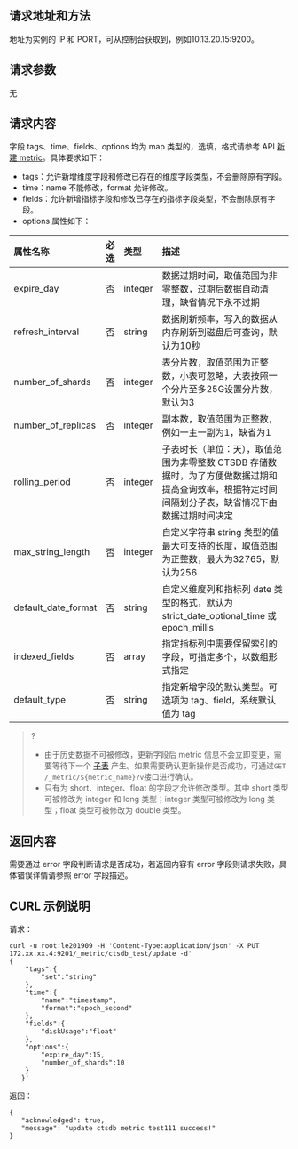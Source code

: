 ## 请求地址和方法
地址为实例的 IP 和 PORT，可从控制台获取到，例如10.13.20.15:9200。

## 请求参数
无

## 请求内容
字段 tags、time、fields、options 均为 map 类型的，选填，格式请参考 API [新建 metric](https://cloud.tencent.com/document/product/652/70938)。具体要求如下：
- tags：允许新增维度字段和修改已存在的维度字段类型，不会删除原有字段。
- time：name 不能修改，format 允许修改。
- fields：允许新增指标字段和修改已存在的指标字段类型，不会删除原有字段。
- options 属性如下：

| 属性名称            | 必选 | 类型    | 描述                                                         |
| :------------------ | :--- | :------ | :----------------------------------------------------------- |
| expire_day          | 否   | integer | 数据过期时间，取值范围为非零整数，过期后数据自动清理，缺省情况下永不过期 |
| refresh_interval    | 否   | string  | 数据刷新频率，写入的数据从内存刷新到磁盘后可查询，默认为10秒 |
| number_of_shards    | 否   | integer | 表分片数，取值范围为正整数，小表可忽略，大表按照一个分片至多25G设置分片数，默认为3 |
| number_of_replicas  | 否   | integer | 副本数，取值范围为正整数，例如一主一副为1，缺省为1         |
| rolling_period      | 否   | integer | 子表时长（单位：天），取值范围为非零整数 CTSDB 存储数据时，为了方便做数据过期和提高查询效率，根据特定时间间隔划分子表，缺省情况下由数据过期时间决定 |
| max_string_length | 否  | integer | 自定义字符串 string 类型的值最大可支持的长度，取值范围为正整数，最大为32765，默认为256 |
| default_date_format | 否   | string  | 自定义维度列和指标列 date 类型的格式，默认为 strict_date_optional_time 或 epoch_millis |
| indexed_fields      | 否   | array   | 指定指标列中需要保留索引的字段，可指定多个，以数组形式指定   |
| default_type        | 否   | string  | 指定新增字段的默认类型。可选项为 tag、field，系统默认值为 tag |

>?
> - 由于历史数据不可被修改，更新字段后 metric 信息不会立即变更，需要等待下一个 [子表](https://cloud.tencent.com/document/product/652/70938#rolling) 产生。如果需要确认更新操作是否成功，可通过`GET /_metric/${metric_name}?v`接口进行确认。
> - 只有为 short、integer、float 的字段才允许修改类型。其中 short 类型可被修改为 integer 和 long 类型；integer 类型可被修改为 long 类型；float 类型可被修改为 double 类型。

## 返回内容
需要通过 error 字段判断请求是否成功，若返回内容有 error 字段则请求失败，具体错误详情请参照 error 字段描述。

## CURL 示例说明
请求：
```
curl -u root:le201909 -H 'Content-Type:application/json' -X PUT 172.xx.xx.4:9201/_metric/ctsdb_test/update -d'
{
    "tags":{
        "set":"string"
    },
    "time":{
        "name":"timestamp",
        "format":"epoch_second"
    },
    "fields":{
        "diskUsage":"float"
    },
    "options":{
        "expire_day":15,
        "number_of_shards":10
    }
   }'
```

返回：
```
{
   "acknowledged": true,
   "message": "update ctsdb metric test111 success!"
}
```
